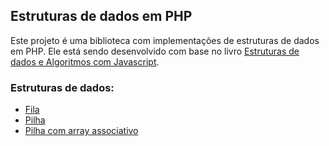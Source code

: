 ## Estruturas de dados em PHP

Este projeto é uma biblioteca com implementações de estruturas de dados em PHP. Ele está sendo desenvolvido com base no livro  [Estruturas de dados e Algoritmos com Javascript](https://www.amazon.com.br/Estruturas-Dados-Algoritmos-Com-Javascript/dp/8575226932/ref=asc_df_8575226932/?tag=googleshopp00-20&linkCode=df0&hvadid=379765802639&hvpos=&hvnetw=g&hvrand=7395509982832616700&hvpone=&hvptwo=&hvqmt=&hvdev=c&hvdvcmdl=&hvlocint=&hvlocphy=9074275&hvtargid=pla-811121404201&psc=1).

### Estruturas de dados:
 - [Fila](https://github.com/mickaelsouzadev/php-data-structures/blob/main/src/Queue/Queue.php)
 - [Pilha](https://github.com/mickaelsouzadev/php-data-structures/blob/main/src/Stack/Stack.php)
 - [Pilha com array associativo](https://github.com/mickaelsouzadev/php-data-structures/blob/main/src/Stack/StackAssoc.php)
